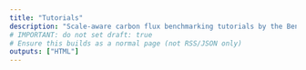```yaml
---
title: "Tutorials"
description: "Scale-aware carbon flux benchmarking tutorials by the BenchFlux teams."
# IMPORTANT: do not set draft: true
# Ensure this builds as a normal page (not RSS/JSON only)
outputs: ["HTML"]
---
```

